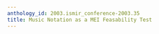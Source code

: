 ```yaml
---
anthology_id: 2003.ismir_conference-2003.35
title: Music Notation as a MEI Feasability Test
---
```

